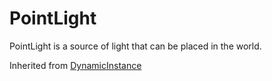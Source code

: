 # PointLight
PointLight is a source of light that can be placed in the world.

Inherited from [DynamicInstance](../DynamicInstance)